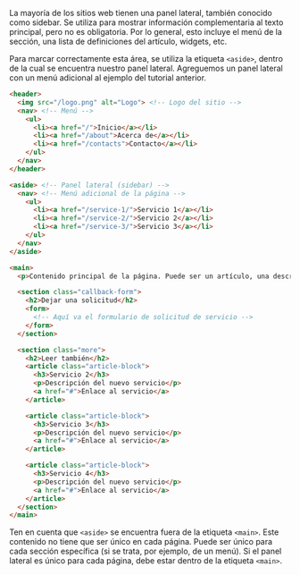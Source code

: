 La mayoría de los sitios web tienen una panel lateral, también conocido como sidebar. Se utiliza para mostrar información complementaria al texto principal, pero no es obligatoria. Por lo general, esto incluye el menú de la sección, una lista de definiciones del artículo, widgets, etc.

Para marcar correctamente esta área, se utiliza la etiqueta `<aside>`, dentro de la cual se encuentra nuestro panel lateral. Agreguemos un panel lateral con un menú adicional al ejemplo del tutorial anterior.

```html
<header>
  <img src="/logo.png" alt="Logo"> <!-- Logo del sitio -->
  <nav> <!-- Menú -->
    <ul>
      <li><a href="/">Inicio</a></li>
      <li><a href="/about">Acerca de</a></li>
      <li><a href="/contacts">Contacto</a></li>
    </ul>
  </nav>
</header>

<aside> <!-- Panel lateral (sidebar) -->
  <nav> <!-- Menú adicional de la página -->
    <ul>
      <li><a href="/service-1/">Servicio 1</a></li>
      <li><a href="/service-2/">Servicio 2</a></li>
      <li><a href="/service-3/">Servicio 3</a></li>
    </ul>
  </nav>
</aside>

<main>
  <p>Contenido principal de la página. Puede ser un artículo, una descripción de un servicio, datos de contacto, etc.</p>

  <section class="callback-form">
    <h2>Dejar una solicitud</h2>
    <form>
      <!-- Aquí va el formulario de solicitud de servicio -->
    </form>
  </section>

  <section class="more">
    <h2>Leer también</h2>
    <article class="article-block">
      <h3>Servicio 2</h3>
      <p>Descripción del nuevo servicio</p>
      <a href="#">Enlace al servicio</a>
    </article>

    <article class="article-block">
      <h3>Servicio 3</h3>
      <p>Descripción del nuevo servicio</p>
      <a href="#">Enlace al servicio</a>
    </article>

    <article class="article-block">
      <h3>Servicio 4</h3>
      <p>Descripción del nuevo servicio</p>
      <a href="#">Enlace al servicio</a>
    </article>
  </section>
</main>
```

Ten en cuenta que `<aside>` se encuentra fuera de la etiqueta `<main>`. Este contenido no tiene que ser único en cada página. Puede ser único para cada sección específica (si se trata, por ejemplo, de un menú). Si el panel lateral es único para cada página, debe estar dentro de la etiqueta `<main>`.
